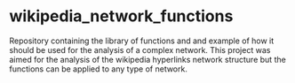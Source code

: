 # wikipedia_network_functions
Repository containing the library of functions and and example of how it should be used for the analysis of a complex network. This project was aimed for the analysis of the wikipedia hyperlinks network structure but the functions can be applied to any type of network.
